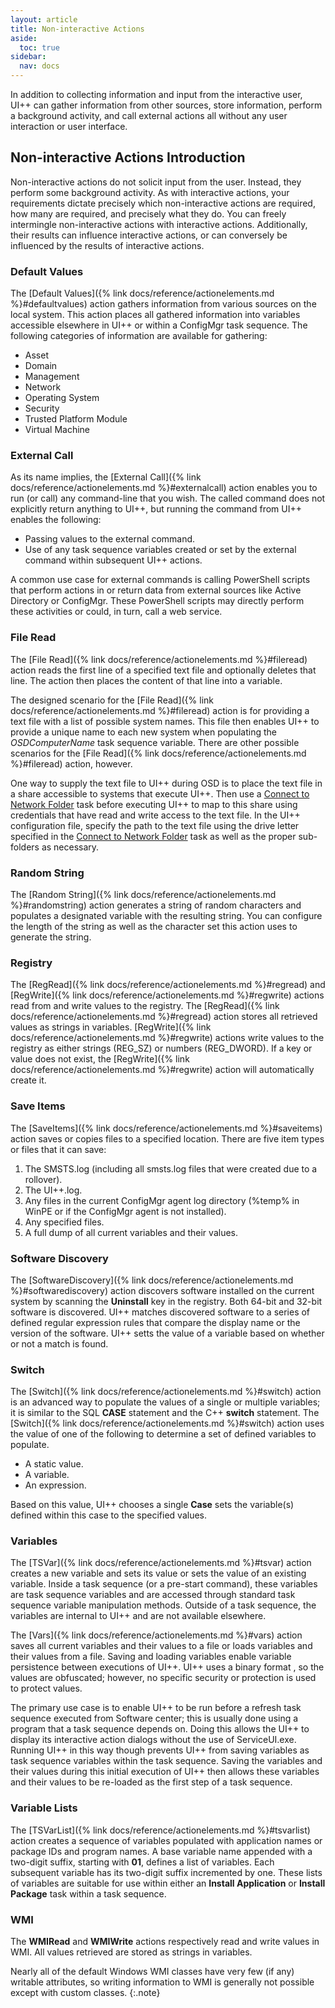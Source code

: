 ```yaml
---
layout: article
title: Non-interactive Actions
aside:
  toc: true
sidebar:
  nav: docs
---
```


In addition to collecting information and input from the interactive user, UI++ can gather information from other sources, store information, perform a background activity, and call external actions all without any user interaction or user interface.

## Non-interactive Actions Introduction

Non-interactive actions do not solicit input from the user. Instead, they perform some background activity. As with interactive actions, your requirements dictate precisely which non-interactive actions are required, how many are required, and precisely what they do. You can freely intermingle non-interactive actions with interactive actions. Additionally, their results can influence interactive actions, or can conversely be influenced by the results of interactive actions.

### Default Values

The [Default Values]({% link docs/reference/actionelements.md %}#defaultvalues) action gathers information from various sources on the local system. This action places all gathered information into variables accessible elsewhere in UI++ or within a ConfigMgr task sequence. The following categories of information are available for gathering:

* Asset
* Domain
* Management
* Network
* Operating System
* Security
* Trusted Platform Module
* Virtual Machine

###	External Call
As its name implies, the [External Call]({% link docs/reference/actionelements.md %}#externalcall) action enables you to run (or call) any command-line that you wish. The called command does not explicitly return anything to UI++, but running the command from UI++ enables the following:
 - Passing values to the external command.
 - Use of any task sequence variables created or set by the external command within subsequent UI++ actions.

A common use case for external commands is calling PowerShell scripts that perform actions in or return data from external sources like Active Directory or ConfigMgr. These PowerShell scripts may directly perform these activities or could, in turn, call a web service.

###	File Read
The [File Read]({% link docs/reference/actionelements.md %}#fileread) action reads the first line of a specified text file and optionally deletes that line. The action then places the content of that line into a variable.

The designed scenario for the [File Read]({% link docs/reference/actionelements.md %}#fileread) action is for providing a text file with a list of possible system names. This file then enables UI++ to provide a unique name to each new system when populating the *OSDComputerName* task sequence variable. There are other possible scenarios for the [File Read]({% link docs/reference/actionelements.md %}#fileread) action, however.

One way to supply the text file to UI++ during OSD is to place the text file in a share accessible to systems that execute UI++. Then use a [Connect to Network Folder](https://docs.microsoft.com/en-us/sccm/osd/understand/task-sequence-steps#BKMK_ConnectToNetworkFolder) task before executing UI++ to map to this share using credentials that have read and write access to the text file. In the UI++ configuration file, specify the path to the text file using the drive letter specified in the [Connect to Network Folder](https://docs.microsoft.com/en-us/sccm/osd/understand/task-sequence-steps#BKMK_ConnectToNetworkFolder) task as well as the proper sub-folders as necessary.

### Random String
The [Random String]({% link docs/reference/actionelements.md %}#randomstring) action generates a string of random characters and populates a designated variable with the resulting string. You can configure the length of the string as well as the character set this action uses to generate the string.

###	Registry
The [RegRead]({% link docs/reference/actionelements.md %}#regread) and [RegWrite]({% link docs/reference/actionelements.md %}#regwrite) actions read from and write values to the registry. The [RegRead]({% link docs/reference/actionelements.md %}#regread) action stores all retrieved values as strings in variables. [RegWrite]({% link docs/reference/actionelements.md %}#regwrite) actions write values to the registry as either strings (REG_SZ) or numbers (REG_DWORD). If a key or value does not exist, the [RegWrite]({% link docs/reference/actionelements.md %}#regwrite) action will automatically create it.

### Save Items

The [SaveItems]({% link docs/reference/actionelements.md %}#saveitems) action saves or copies files to a specified location. There are five item types or files that it can save:

1.	The SMSTS.log (including all smsts.log files that were created due to a rollover).
2.	The UI++.log.
3.	Any files in the current ConfigMgr agent log directory (%temp% in WinPE or if the ConfigMgr agent is not installed).
4.	Any specified files.
5.	A full dump of all current variables and their values.

### Software Discovery

The [SoftwareDiscovery]({% link docs/reference/actionelements.md %}#softwarediscovery) action discovers software installed on the current system by scanning the **Uninstall** key in the registry. Both 64-bit and 32-bit software is discovered. UI++ matches discovered software to a series of defined regular expression rules that compare the display name or the version of the software. UI++ setts the value of a variable based on whether or not a match is found.

### Switch

The [Switch]({% link docs/reference/actionelements.md %}#switch) action is an advanced way to populate the values of a single or multiple variables; it is similar to the SQL **CASE** statement and the C++ **switch** statement. The [Switch]({% link docs/reference/actionelements.md %}#switch) action  uses the value of one of the following to determine a set of defined variables to populate.

*	A static value.
*	A variable.
*	An expression.

Based on this value, UI++ chooses a single **Case** sets the variable(s) defined within this case to the specified values. 

### Variables

The [TSVar]({% link docs/reference/actionelements.md %}#tsvar) action creates a new variable and sets its value or sets the value of an existing variable. Inside a task sequence (or a pre-start command), these variables are task sequence variables and are accessed through standard task sequence variable manipulation methods. Outside of a task sequence, the variables are internal to UI++ and are not available elsewhere.

The [Vars]({% link docs/reference/actionelements.md %}#vars) action saves all current variables and their values to a file or loads variables and their values from a file. Saving and loading variables enable variable persistence between executions of UI++. UI++ uses a binary format , so the values are obfuscated; however, no specific security or protection is used to protect values.

The primary use case is to enable UI++ to be run before a refresh task sequence executed from Software center; this is usually done using a program that a task sequence depends on. Doing this allows the UI++ to display its interactive action dialogs without the use of ServiceUI.exe. Running UI++ in this way though prevents UI++ from saving variables as task sequence variables within the task sequence. Saving the variables and their values during this initial execution of UI++ then allows these variables and their values to be re-loaded as the first step of a task sequence.

### Variable Lists

The [TSVarList]({% link docs/reference/actionelements.md %}#tsvarlist) action creates a sequence of variables populated with application names or package IDs and program names. A base variable name appended with a two-digit suffix, starting with **01**, defines a list of variables. Each subsequent variable has its two-digit suffix incremented by one. These lists of variables are suitable for use within either an **Install Application** or **Install Package** task within a task sequence.

### WMI
The **WMIRead** and **WMIWrite** actions respectively read and write values in WMI. All values retrieved are stored as strings in variables.

<i class="fa fa-info-circle"></i> Nearly all of the default Windows WMI classes have very few (if any) writable attributes, so writing information to WMI is generally not possible except with custom classes.
{:.note}